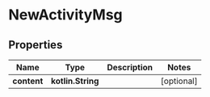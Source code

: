 
# NewActivityMsg

## Properties
Name | Type | Description | Notes
------------ | ------------- | ------------- | -------------
**content** | **kotlin.String** |  |  [optional]



